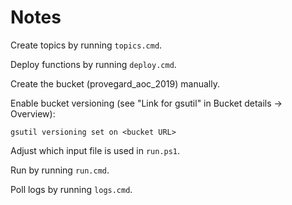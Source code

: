 # Notes

Create topics by running `topics.cmd`.

Deploy functions by running `deploy.cmd`.

Create the bucket (provegard_aoc_2019) manually.

Enable bucket versioning (see "Link for gsutil" in Bucket details -> Overview):

    gsutil versioning set on <bucket URL>

Adjust which input file is used in `run.ps1`.

Run by running `run.cmd`.

Poll logs by running `logs.cmd`.
